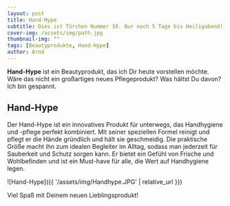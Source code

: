 ```yaml
---
layout: post
title: Hand-Hype
subtitle: Dies ist Türchen Nummer 19. Nur noch 5 Tage bis Heiligabend!
cover-img: /assets/img/path.jpg
thumbnail-img: ""
tags: [Beautyprodukte, Hand-Hype]
author: Arnd
---
```


**Hand-Hype** ist ein Beautyprodukt, das ich Dir heute vorstellen möchte. Wäre das nicht ein großartiges neues Pflegeprodukt? Was hältst Du davon? Ich bin gespannt. 

## Hand-Hype

Der Hand-Hype ist ein innovatives Produkt für unterwegs, das Handhygiene und -pflege perfekt kombiniert. Mit seiner speziellen Formel reinigt und pflegt er die Hände gründlich und hält sie geschmeidig. Die praktische Größe macht ihn zum idealen Begleiter im Alltag, sodass man jederzeit für Sauberkeit und Schutz sorgen kann. Er bietet ein Gefühl von Frische und Wohlbefinden und ist ein Must-have für alle, die Wert auf Handhygiene legen.

![Hand-Hype]({{ '/assets/img/Handhype.JPG' | relative_url }})

Viel Spaß mit Deinem neuen Lieblingsprodukt!